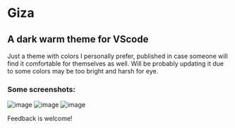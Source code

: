 # Giza
## A dark warm theme for VScode

Just a theme with colors I personally prefer, published in case someone will find it comfortable for themselves as well. Will be probably updating it due to some colors may be too bright and harsh for eye.

### Some screenshots: 

![image](https://github.com/Svygzhryr/Giza/assets/80585863/0eac93eb-8e1b-4e60-85f4-0b1faa604075)
![image](https://github.com/Svygzhryr/Giza/assets/80585863/7d6a5ae2-ba3d-49f7-9c6f-e4fa3f542c0d)
![image](https://github.com/Svygzhryr/Giza/assets/80585863/fd6997e7-1fbc-433e-a136-963755a45a40)



Feedback is welcome!
